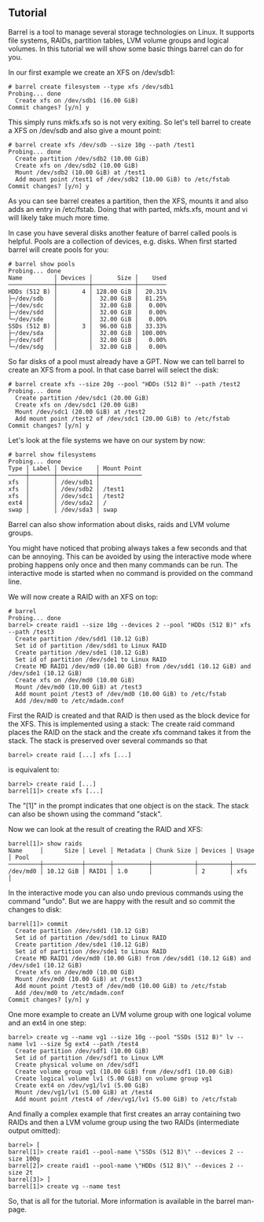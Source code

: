 
Tutorial
--------

Barrel is a tool to manage several storage technologies on Linux. It
supports file systems, RAIDs, partition tables, LVM volume groups and
logical volumes. In this tutorial we will show some basic things
barrel can do for you.

In our first example we create an XFS on /dev/sdb1:

~~~
# barrel create filesystem --type xfs /dev/sdb1
Probing... done
  Create xfs on /dev/sdb1 (16.00 GiB)
Commit changes? [y/n] y
~~~

This simply runs mkfs.xfs so is not very exiting. So let's tell barrel
to create a XFS on /dev/sdb and also give a mount point:

~~~
# barrel create xfs /dev/sdb --size 10g --path /test1
Probing... done
  Create partition /dev/sdb2 (10.00 GiB)
  Create xfs on /dev/sdb2 (10.00 GiB)
  Mount /dev/sdb2 (10.00 GiB) at /test1
  Add mount point /test1 of /dev/sdb2 (10.00 GiB) to /etc/fstab
Commit changes? [y/n] y
~~~

As you can see barrel creates a partition, then the XFS, mounts it and
also adds an entry in /etc/fstab. Doing that with parted, mkfs.xfs,
mount and vi will likely take much more time.

In case you have several disks another feature of barrel called pools
is helpful. Pools are a collection of devices, e.g. disks. When first
started barrel will create pools for you:

~~~
# barrel show pools
Probing... done
Name         │ Devices │       Size │    Used
─────────────┼─────────┼────────────┼────────
HDDs (512 B) │       4 │ 128.00 GiB │  20.31%
├─/dev/sdb   │         │  32.00 GiB │  81.25%
├─/dev/sdc   │         │  32.00 GiB │   0.00%
├─/dev/sdd   │         │  32.00 GiB │   0.00%
└─/dev/sde   │         │  32.00 GiB │   0.00%
SSDs (512 B) │       3 │  96.00 GiB │  33.33%
├─/dev/sda   │         │  32.00 GiB │ 100.00%
├─/dev/sdf   │         │  32.00 GiB │   0.00%
└─/dev/sdg   │         │  32.00 GiB │   0.00%
~~~

So far disks of a pool must already have a GPT. Now we can tell barrel
to create an XFS from a pool. In that case barrel will select the
disk:

~~~
# barrel create xfs --size 20g --pool "HDDs (512 B)" --path /test2
Probing... done
  Create partition /dev/sdc1 (20.00 GiB)
  Create xfs on /dev/sdc1 (20.00 GiB)
  Mount /dev/sdc1 (20.00 GiB) at /test2
  Add mount point /test2 of /dev/sdc1 (20.00 GiB) to /etc/fstab
Commit changes? [y/n] y
~~~

Let's look at the file systems we have on our system by now:

~~~
# barrel show filesystems
Probing... done
Type │ Label │ Device    │ Mount Point
─────┼───────┼───────────┼────────────
xfs  │       │ /dev/sdb1 │
xfs  │       │ /dev/sdb2 │ /test1
xfs  │       │ /dev/sdc1 │ /test2
ext4 │       │ /dev/sda2 │ /
swap │       │ /dev/sda3 │ swap
~~~

Barrel can also show information about disks, raids and LVM volume
groups.

You might have noticed that probing always takes a few seconds and
that can be annoying. This can be avoided by using the interactive
mode where probing happens only once and then many commands can be
run. The interactive mode is started when no command is provided on
the command line.

We will now create a RAID with an XFS on top:

~~~
# barrel
Probing... done
barrel> create raid1 --size 10g --devices 2 --pool "HDDs (512 B)" xfs --path /test3
  Create partition /dev/sdd1 (10.12 GiB)
  Set id of partition /dev/sdd1 to Linux RAID
  Create partition /dev/sde1 (10.12 GiB)
  Set id of partition /dev/sde1 to Linux RAID
  Create MD RAID1 /dev/md0 (10.00 GiB) from /dev/sdd1 (10.12 GiB) and /dev/sde1 (10.12 GiB)
  Create xfs on /dev/md0 (10.00 GiB)
  Mount /dev/md0 (10.00 GiB) at /test3
  Add mount point /test3 of /dev/md0 (10.00 GiB) to /etc/fstab
  Add /dev/md0 to /etc/mdadm.conf
~~~

First the RAID is created and that RAID is then used as the block
device for the XFS. This is implemented using a stack: The create raid
command places the RAID on the stack and the create xfs command takes
it from the stack. The stack is preserved over several commands so
that

~~~
barrel> create raid [...] xfs [...]
~~~

is equivalent to:

~~~
barrel> create raid [...]
barrel[1]> create xfs [...]
~~~

The "[1]" in the prompt indicates that one object is on the stack. The
stack can also be shown using the command "stack".

Now we can look at the result of creating the RAID and XFS:

~~~
barrel[1]> show raids
Name     │      Size │ Level │ Metadata │ Chunk Size │ Devices │ Usage │ Pool
─────────┼───────────┼───────┼──────────┼────────────┼─────────┼───────┼─────
/dev/md0 │ 10.12 GiB │ RAID1 │ 1.0      │            │ 2       │ xfs   │
~~~

In the interactive mode you can also undo previous commands using the
command "undo". But we are happy with the result and so commit the
changes to disk:

~~~
barrel[1]> commit
  Create partition /dev/sdd1 (10.12 GiB)
  Set id of partition /dev/sdd1 to Linux RAID
  Create partition /dev/sde1 (10.12 GiB)
  Set id of partition /dev/sde1 to Linux RAID
  Create MD RAID1 /dev/md0 (10.00 GiB) from /dev/sdd1 (10.12 GiB) and /dev/sde1 (10.12 GiB)
  Create xfs on /dev/md0 (10.00 GiB)
  Mount /dev/md0 (10.00 GiB) at /test3
  Add mount point /test3 of /dev/md0 (10.00 GiB) to /etc/fstab
  Add /dev/md0 to /etc/mdadm.conf
Commit changes? [y/n] y
~~~

One more example to create an LVM volume group with one logical volume
and an ext4 in one step:

~~~
barrel> create vg --name vg1 --size 10g --pool "SSDs (512 B)" lv --name lv1 --size 5g ext4 --path /test4
  Create partition /dev/sdf1 (10.00 GiB)
  Set id of partition /dev/sdf1 to Linux LVM
  Create physical volume on /dev/sdf1
  Create volume group vg1 (10.00 GiB) from /dev/sdf1 (10.00 GiB)
  Create logical volume lv1 (5.00 GiB) on volume group vg1
  Create ext4 on /dev/vg1/lv1 (5.00 GiB)
  Mount /dev/vg1/lv1 (5.00 GiB) at /test4
  Add mount point /test4 of /dev/vg1/lv1 (5.00 GiB) to /etc/fstab
~~~

And finally a complex example that first creates an array containing
two RAIDs and then a LVM volume group using the two RAIDs
(intermediate output omitted):

~~~
barrel> [
barrel[1]> create raid1 --pool-name \"SSDs (512 B)\" --devices 2 --size 100g
barrel[2]> create raid1 --pool-name \"HDDs (512 B)\" --devices 2 --size 2t
barrel[3]> ]
barrel[1]> create vg --name test
~~~

So, that is all for the tutorial. More information is available in the
barrel man-page.
